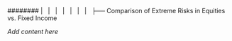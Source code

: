 ######## |   |   |   |   |   |   |   ├── Comparison of Extreme Risks in Equities vs. Fixed Income

*Add content here*